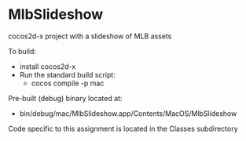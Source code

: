 # MlbSlideshow
cocos2d-x project with a slideshow of MLB assets

To build:
* install cocos2d-x
* Run the standard build script:
  * cocos compile -p mac
  
Pre-built (debug) binary located at:
* bin/debug/mac/MlbSlideshow.app/Contents/MacOS/MlbSlideshow
  
Code specific to this assignment is located in the Classes subdirectory
